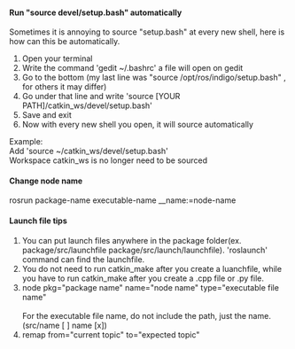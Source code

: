 #### Run "source devel/setup.bash" automatically<br>
Sometimes it is annoying to source "setup.bash" at every new shell, here is how can this be automatically.
1. Open your terminal
2. Write the command 'gedit ~/.bashrc' a file will open on gedit
3. Go to the bottom (my last line was "source /opt/ros/indigo/setup.bash" , for others it may differ)
4. Go under that line and write 'source [YOUR PATH]/catkin_ws/devel/setup.bash'
5. Save and exit
6. Now with every new shell you open, it will source automatically <br/>

Example:<br>
Add 'source ~/catkin_ws/devel/setup.bash'<br>
Workspace catkin_ws is no longer need to be sourced

#### Change node name
rosrun package-name executable-name __name:=node-name

#### Launch file tips
1. You can put launch files anywhere in the package folder(ex. package/src/launchfile  package/src/launch/launchfile). 'roslaunch' command
can find the launchfile.
2. You do not need to run catkin_make after you create a luanchfile, while you have to run catkin_make after you create a .cpp file or .py
file.
3. node pkg="package name" name="node name" type="executable file name" <br>   
For the executable file name, do not include the path, just the name. (src/name [ ]  name [x])
4. remap from="current topic" to="expected topic"
